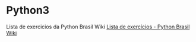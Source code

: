 # Python3

Lista de exercicios da Python Brasil Wiki <a href="https://wiki.python.org.br/ListaDeExercicios" target="_blank">Lista de exercícios - Python Brasil Wiki</a>
